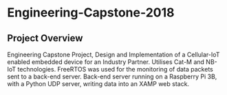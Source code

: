 # Engineering-Capstone-2018

## Project Overview

Engineering Capstone Project, Design and Implementation of a Cellular-IoT enabled embedded device for an Industry Partner. Utilises Cat-M and NB-IoT technologies. 
FreeRTOS was used for the monitoring of data packets sent to a back-end server. Back-end server running on a Raspberry Pi 3B, with a Python UDP server, writing data into an XAMP web stack. 

